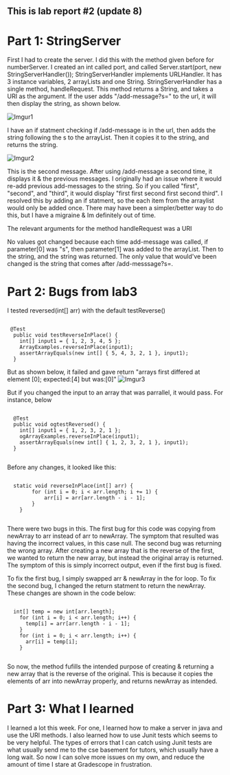 ## This is lab report #2 (update 8)

# Part 1: StringServer
First I had to create the server. I did this with the method given before for numberServer. I created an int called port, and called Server.start(port, new StringServerHandler()); StringServerHandler implements URLHandler. It has 3 instance variables, 2 arrayLists and one String. StringServerHandler has a single method, handleRequest. This method returns a String, and takes a URI as the argument. If the user adds "/add-message?s=<string>" to the url, it will then display the string, as shown below.
 
![Imgur1](https://imgur.com/ZcMZImS.png)
 
I have an if statment checking if /add-message is in the url, then adds the string following the s to the arrayList. Then it copies it to the string, and returns the string. 

![Imgur2](https://imgur.com/1BpXJcK.png)
 
 This is the second message. After using /add-message a second time, it displays it & the previous messages. I originally had an issue where it would re-add previous add-messages to the string. So if you called "first", "second", and "third", it would display "first first second first second third". I resolved this by adding an if statment, so the each item from the arraylist would only be added once. There may have been a simpler/better way to do this, but I have a migraine & Im definitely out of time.
  
  
The relevant arguments for the method handleRequest was a URI
  
  
No values got changed because each time add-message was called, if parameter[0] was "s", then parameter[1] was added to the arrayList. Then to the string, and the string was returned. The only value that would've been changed is the string that comes after /add-messsage?s=<string>.

  
# Part 2: Bugs from lab3
  
I tested reversed(int[] arr) with the default testReverse()
 
 <pre><code>
 @Test
  public void testReverseInPlace() {
    int[] input1 = { 1, 2, 3, 4, 5 };
    ArrayExamples.reverseInPlace(input1);
    assertArrayEquals(new int[] { 5, 4, 3, 2, 1 }, input1);
  }
</code></pre>
 
But as shown below, it failed and gave return "arrays first differed at element [0]; expected:[4] but was:[0]"
![Imgur3](https://imgur.com/NY6AC99.png)

 But if you changed the input to an array that was parrallel, it would pass. For instance, below
  <pre><code>
  @Test
  public void ogtestReversed() {
    int[] input1 = { 1, 2, 3, 2, 1 };
    ogArrayExamples.reverseInPlace(input1);
    assertArrayEquals(new int[] { 1, 2, 3, 2, 1 }, input1);
  }
  </code></pre>
  
Before any changes, it looked like this:
  
 <pre><code> 
  static void reverseInPlace(int[] arr) {
        for (int i = 0; i < arr.length; i += 1) {
            arr[i] = arr[arr.length - i - 1];
        }                                
    }
   </code></pre>
         
There were two bugs in this. The first bug for this code was copying from newArray to arr instead of arr to newArray. The symptom that resulted was having the incorrect values, in this case null.  The second bug was returning the wrong array. After creating a new array that is the reverse of the first, we wanted to return the new array, but instead the original array is returned. The symptom of this is simply incorrect output, even if the first bug is fixed.
                                       
To fix the first bug, I simply swapped arr & newArray in the for loop. To fix the second bug, I changed the return statment to return the newArray. These changes are shown in the code below:
                                       
  <pre><code>                             
  int[] temp = new int[arr.length];
    for (int i = 0; i < arr.length; i++) {
      temp[i] = arr[arr.length - i - 1];
    }
    for (int i = 0; i < arr.length; i++) {
      arr[i] = temp[i];
    }
 </code></pre>
  
So now, the method fufills the intended purpose of creating & returning a new array that is the reverse of the original. This is because it copies the elements of arr into newArray properly, and returns newArray as intended.
  
# Part 3: What I learned
I learned a lot this week. For one, I learned how to make a server in java and use the URI methods. I also learned how to use Junit tests which seems to be very helpful. The types of errors that I can catch using Junit tests are what usually send me to the cse basement for tutors, which usually have a long wait. So now I can solve more issues on my own, and reduce the amount of time I stare at Gradescope in frustration.
